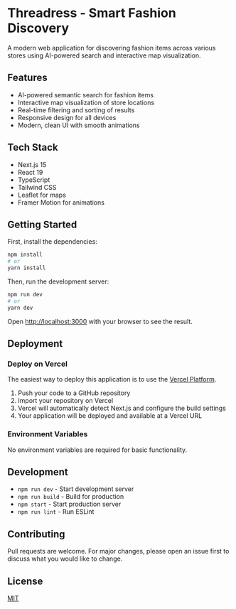 # Threadress - Smart Fashion Discovery

A modern web application for discovering fashion items across various stores using AI-powered search and interactive map visualization.

## Features

- AI-powered semantic search for fashion items
- Interactive map visualization of store locations
- Real-time filtering and sorting of results
- Responsive design for all devices
- Modern, clean UI with smooth animations

## Tech Stack

- Next.js 15
- React 19
- TypeScript
- Tailwind CSS
- Leaflet for maps
- Framer Motion for animations

## Getting Started

First, install the dependencies:

```bash
npm install
# or
yarn install
```

Then, run the development server:

```bash
npm run dev
# or
yarn dev
```

Open [http://localhost:3000](http://localhost:3000) with your browser to see the result.

## Deployment

### Deploy on Vercel

The easiest way to deploy this application is to use the [Vercel Platform](https://vercel.com/new).

1. Push your code to a GitHub repository
2. Import your repository on Vercel
3. Vercel will automatically detect Next.js and configure the build settings
4. Your application will be deployed and available at a Vercel URL

### Environment Variables

No environment variables are required for basic functionality.

## Development

- `npm run dev` - Start development server
- `npm run build` - Build for production
- `npm start` - Start production server
- `npm run lint` - Run ESLint

## Contributing

Pull requests are welcome. For major changes, please open an issue first to discuss what you would like to change.

## License

[MIT](https://choosealicense.com/licenses/mit/)
